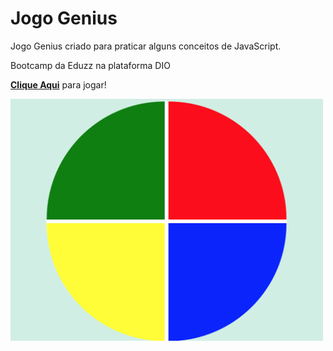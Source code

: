 # Jogo Genius

Jogo Genius criado para praticar alguns conceitos de JavaScript.

Bootcamp da Eduzz na plataforma DIO

[**Clique Aqui**]() para jogar!

<img src = "genius.png" width = "500px">
